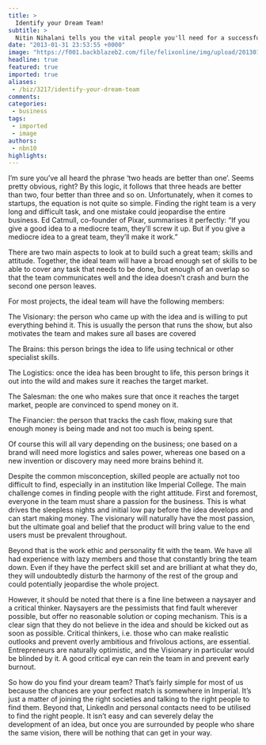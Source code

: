 ```yaml
---
title: >
  Identify your Dream Team!
subtitle: >
  Nitin Nihalani tells you the vital people you'll need for a successful startup
date: "2013-01-31 23:53:55 +0000"
image: "https://f001.backblazeb2.com/file/felixonline/img/upload/201301312354-tna08-1507.jpg"
headline: true
featured: true
imported: true
aliases:
 - /biz/3217/identify-your-dream-team
comments:
categories:
 - business
tags:
 - imported
 - image
authors:
 - nbn10
highlights:
---
```


I’m sure you’ve all heard the phrase ‘two heads are better than one’. Seems pretty obvious, right? By this logic, it follows that three heads are better than two, four better than three and so on. Unfortunately, when it comes to startups, the equation is not quite so simple. Finding the right team is a very long and difficult task, and one mistake could jeopardise the entire business. Ed Catmull, co-founder of Pixar, summarises it perfectly: “If you give a good idea to a mediocre team, they’ll screw it up. But if you give a mediocre idea to a great team, they’ll make it work.”

There are two main aspects to look at to build such a great team; skills and attitude.
 Together, the ideal team will have a broad enough set of skills to be able to cover any task that needs to be done, but enough of an overlap so that the team communicates well and the idea doesn’t crash and burn the second one person leaves.

For most projects, the ideal team will have the following members:

The Visionary: the person who came up with the idea and is willing to put everything behind it. This is usually the person that runs the show, but also motivates the team and makes sure all bases are covered

The Brains: this person brings the idea to life using technical or other specialist skills.

The Logistics: once the idea has been brought to life, this person brings it out into the wild and makes sure it reaches the target market.

The Salesman: the one who makes sure that once it reaches the target market, people are convinced to spend money on it.

The Financier: the person that tracks the cash flow, making sure that enough money is being made and not too much is being spent.

Of course this will all vary depending on the business; one based on a brand will need more logistics and sales power, whereas one based on a new invention or discovery may need more brains behind it.

Despite the common misconception, skilled people are actually not too difficult to find, especially in an institution like Imperial College. The main challenge comes in finding people with the right attitude.
 First and foremost, everyone in the team must share a passion for the business. This is what drives the sleepless nights and initial low pay before the idea develops and can start making money. The visionary will naturally have the most passion, but the ultimate goal and belief that the product will bring value to the end users must be prevalent throughout.

Beyond that is the work ethic and personality fit with the team. We have all had experience with lazy members and those that constantly bring the team down. Even if they have the perfect skill set and are brilliant at what they do, they will undoubtedly disturb the harmony of the rest of the group and could potentially jeopardise the whole project.

However, it should be noted that there is a fine line between a naysayer and a critical thinker. Naysayers are the pessimists that find fault wherever possible, but offer no reasonable solution or coping mechanism. This is a clear sign that they do not believe in the idea and should be kicked out as soon as possible. Critical thinkers, i.e. those who can make realistic outlooks and prevent overly ambitious and frivolous actions, are essential. Entrepreneurs are naturally optimistic, and the Visionary in particular would be blinded by it. A good critical eye can rein the team in and prevent early burnout.

So how do you find your dream team? That’s fairly simple for most of us because the chances are your perfect match is somewhere in Imperial. It’s just a matter of joining the right societies and talking to the right people to find them. Beyond that, LinkedIn and personal contacts need to be utilised to find the right people. It isn’t easy and can severely delay the development of an idea, but once you are surrounded by people who share the same vision, there will be nothing that can get in your way.
